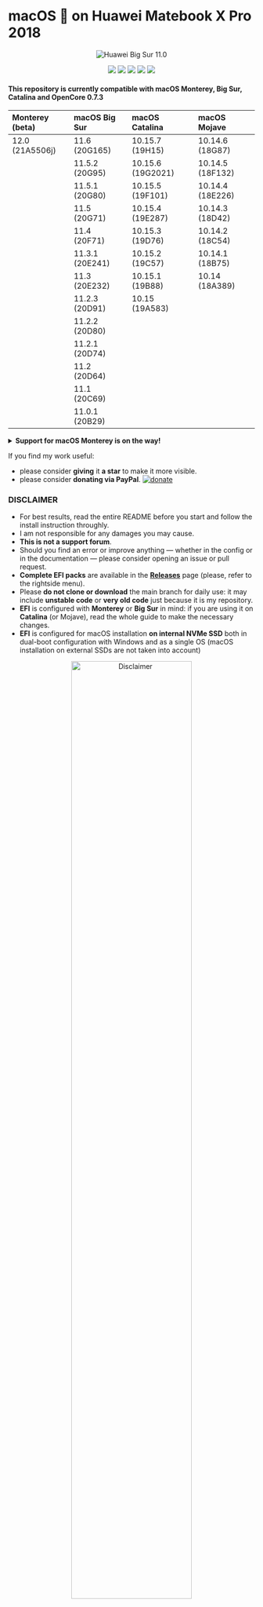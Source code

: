 # macOS  on Huawei Matebook X Pro 2018
<p align="center">
<img src="Wiki/Images/matebook-x-pro-monterey.png" alt="Huawei Big Sur 11.0" />
</p>
<p align="center">
<a href="https://consumer.huawei.com/it/support/laptops/matebook-x-pro/" target="_blank"><img src="https://img.shields.io/badge/Model-MACH_W29-orange.svg" /></a>
<a href="https://consumer.huawei.com/it/support/laptops/matebook-x-pro/" target="_blank"><img src="https://img.shields.io/badge/BIOS-1.28-red.svg" /></a>
<a href="LICENSE" target="_blank"><img src="https://img.shields.io/badge/License-MIT-purple.svg" /></a>
<a href="https://github.com/profzei/Matebook-X-Pro-2018/releases" target="_blank"><img src="https://img.shields.io/badge/Download-Releases-blue.svg" /></a>
<a href="https://github.com/profzei/Matebook-X-Pro-2018/wiki" target="_blank"><img src="https://img.shields.io/badge/Support-Wiki-green.svg" /></a>
</p>


#### This repository is currently compatible with macOS Monterey, Big Sur, Catalina and OpenCore 0.7.3
<div align="center">

|     Monterey (beta)     |     macOS Big Sur      |     macOS Catalina     |       macOS Mojave       |
| :--- | :--- | :--- | :--- |
|     12.0 (21A5506j)     |     11.6   (20G165)    |     10.15.7  (19H15)   |       10.14.6  (18G87)   |
|                         |     11.5.2 (20G95)     |     10.15.6  (19G2021) |       10.14.5  (18F132)  |
|                         |     11.5.1 (20G80)     |     10.15.5  (19F101)  |       10.14.4  (18E226)  |
|                         |     11.5   (20G71)     |     10.15.4  (19E287)  |       10.14.3  (18D42)   |
|                         |     11.4   (20F71)     |     10.15.3  (19D76)   |       10.14.2  (18C54)   |
|                         |     11.3.1 (20E241)    |     10.15.2  (19C57)   |       10.14.1  (18B75)   |
|                         |     11.3   (20E232)    |     10.15.1  (19B88)   |       10.14    (18A389)  |
|                         |     11.2.3 (20D91)     |     10.15    (19A583)  |                          |
|                         |     11.2.2 (20D80)     |                        |                          |
|                         |     11.2.1 (20D74)     |                        |                          |
|                         |     11.2   (20D64)     |                        |                          |
|                         |     11.1   (20C69)     |                        |                          |
|                         |     11.0.1 (20B29)     |                        |                          |
</div>

<details>
<summary><strong>Support for macOS Monterey is on the way!</strong></summary>

For testing **macOS Monterey**:
- download latest beta from [https://mrmacintosh.com](https://mrmacintosh.com/macos-12-monterey-full-installer-database-download-directly-from-apple/)
- check the `InstallAssistant.pkg` integrity running the following in `Terminal` app:
```
openssl dgst -sha256 InstallAssistant.pkg
```
- finally, follow Dortania's steps for [making the installer in macOS](https://dortania.github.io/OpenCore-Install-Guide/installer-guide/mac-install.html#setting-up-the-installer) running in `Terminal` app:
```
sudo /Applications/Install\ macOS\ Monterey\ beta.app/Contents/Resources/createinstallmedia --volume /Volumes/MyVolume
```
- download from this repo proper `config-install.plist`

<p align="center">
<img src="Wiki/Images/MontereyInstallation1.png" width="90%" alt="" />
</p>

</details>

If you find my work useful:
* please consider **giving** it **a star** to make it more visible.
* please consider **donating via PayPal**. [![donate](https://img.shields.io/badge/-buy%20me%20a%20coffee-orange)](https://www.paypal.com/cgi-bin/webscr?cmd=_donations&business=TSJHK3C2BSQN6&currency_code=EUR)


### DISCLAIMER

- For best results, read the entire README before you start and follow the install instruction throughly.
- I am not responsible for any damages you may cause.
- **This is not a support forum**.
- Should you find an error or improve anything — whether in the config or in the documentation — please consider opening an issue or pull request.
- **Complete EFI packs** are available in the [**Releases**](https://github.com/profzei/Matebook-X-Pro-2018/releases) page (please, refer to the rightside menu).
- Please **do not clone or download** the main branch for daily use: it may include **unstable code** or **very old code** just because it is my repository.
- **EFI** is configured with **Monterey** or **Big Sur** in mind: if you are using it on **Catalina** (or Mojave), read the whole guide to make the necessary changes.
- **EFI** is configured for macOS installation **on internal NVMe SSD** both in dual-boot configuration with Windows and as a single OS (macOS installation on external SSDs are not taken into account) 

<p align="center">
<img src="Wiki/Images/Disclaimer.png" width="70%" alt="Disclaimer" />
</p>

**This repository is for personal purposes only.**


## Introduction

This repo contains the files needed for getting macOS working on a **Huawei MateBook X Pro (2018 Edition)** laptop with OpenCore.
* This is intended to create a "fully" functional (as far as possible) hackintosh for the Huawei Matebook X Pro.
* The project can be considered **stable**.
* With each new release of macOS we need to resolve each new "minor issue" we run into. All of the steps I made to get to this point were a result of countless hours of reading along with trial and error, however I'm glad to say that **I learned a lot** in the meantime. I am by no means an expert so any effective help (suggestions, observations, ...) to tune this project is very appreciated!
* If you would like to get started with creating a hackintosh on your MBXP but have non experience, I would highly recommend following [**Dortania's OpenCore Install guide**](https://dortania.github.io/OpenCore-Install-Guide/) and then returning here for troubleshooting or last improvements.


### Summary

- The **compatibility** is **very good** for the most part, most of the stuff works like it would on a real MacBook, including camera, audio, touchpad, iCloud services.
- The **experience** is **pleasant**, as the laptop is smooth and responsive under macOS Big Sur/Catalina.
- **Battery life** is **quite great** (from personal experience it **lasts from 8 to 10 hours** for light works depending on its age with a behaviour very similar to Windows 10 as shown in the macOS menu bar screenshots below).
- The **Intel WiFi** card is soldered onto the motherboard, which means it can't be replaced with a Broadcom one, but the Intel card is now **functional albeit not operating at full speeds** (however it is fine for most use cases). With the latest `AirportItlwm.kext` even **Handoff** and **Continuity** features are working, but with a very limited support for AirDrop and Apple Watch unlocking (see [Changelog for OpenIntelWireless release v. 1.2.0 stable](https://github.com/OpenIntelWireless/itlwm/releases)).
For any issues about `AirportItlwm.kext` please refer first to [**OpenIntelWireless Troubleshooting page**](https://openintelwireless.github.io/itlwm/Troubleshooting.html#kernel-extension-loading-status) and then to [**OpenIntelWireless Gitter Page**](https://gitter.im/OpenIntelWireless/itlwm?utm_source=badge&utm_medium=badge&utm_campaign=pr-badge&utm_content=badge)

<p align="center">
<img src="Wiki/Images/ScreenMenuBar03.png" width="90%" alt="MBXP Battery Menu bar" />
</p>


### Generate your own SMBIOS Information

For privacy reasons, all SMBIOS information has been wiped out in the configuration file `EFI/OC/config.plist`. You need to generate your unique `SMBIOS` info by yourself (recommend to use [**CorpNewt's GenSMBIOS**](https://github.com/corpnewt/GenSMBIOS)), and inject them into your `config.plist`.
- With every **EFI update** you retrieve from [here](https://github.com/profzei/Matebook-X-Pro-2018/releases), please, remember to transfer your Device details under `PlatformInfo -> Generic` in your `config.plist`.
- For more details on **dual booting settings**, please, see also below [**OpenCore**](https://github.com/profzei/Matebook-X-Pro-2018#bootloader-firmware) notes.

<p align="center">
<img src="Wiki/Images/AboutThisMac.png" width="70%" alt="About this Mac" />
</p>

## Configuration

<div align="center">

| Specifications      | Details                                          |
| :--- | :--- |
| Computer model      | Huawei Matebook X Pro 2018 Space Gray            |
| Processor           | Intel Core i7-8550U Processor @ 1.8 GHz          |
| Memory              | 8 GB LPDDR3 2133 MHz                             |
| Hard Disk           | LiteON SSD PCIe NVMe 512 GB [CA3-8D512]          |
| Integrated Graphics | NVIDIA GeForce MX150 / Intel(R) UHD Graphics 620 |
| Screen              | JDI 3k Display @ 3000 x 2000 (13.9 inch)         |
| Sound Card          | Realtek ALC256                                   |
| Wireless Card       | Intel Dual Band Wireless-AC 8265/8275            |
| Bluetooth Card      | Intel Bluetooth 8265/8275                        |

</div>

**Device Firmware** Bios version: `1.28`

<details>
<summary><strong>Benchmarks</strong></summary>

| ![](Wiki/Images/MacBookBench01.png)  | ![](Wiki/Images/MacBookBench02.png) |
|:---:|:---:|
| System configuration | **GPU** - **OpenCL** Performance **4731** |

Compare with [these](https://browser.geekbench.com/v5/cpu/search?utf8=✓&q=MacBook+Pro+2018+i7+13-inch).

<p align="center">
<img src="Wiki/Images/LiteOn_AmorphousDiskMark.png" width="50%" alt="" />
</p>

</details>

## Changelog

#### 2021 - October - 11
See [**Current status**](Changelog.md)

## Status

- [x] **Intel(R) UHD 620** Graphics card  
- [x] **Intel(R) Wireless-AC** 8265/8275 & **Intel(R) Bluetooth**
- [x] **Power Management** with support for HWP (Intel Speed Shift & Intel SpeedStep)
- [x] **Sleep** and **Wake** (support for native macOS `hibernatemode3`)
- [x] **Hibernation** (support for native macOS `hibernatemode25` with `HibernationFixup.kext`)
- [x] **Battery support** with better memory access and integration of [Battery Information Supplement](https://github.com/acidanthera/VirtualSMC/blob/master/Docs/Battery%20Information%20Supplement.md)
- [x] **Automatic Backlight control** (with more granular levels)
- [x] Backlight shortcuts (F1 [brightness level down] - F2 [brightness level up])
- [x] Volume shortcuts (F4 [mute] - F5 [audio level down] - F6 [audio level up])
- [x] **Audio** for **Realtek ALC256** card (via `AppleALC.kext` and `layout-id 97`)
- [x] **Speakers** (4 Channels) & Internal Mic
- [x] **Headphone** jack [2 in 1]  (via `ALCPlugFix`)
- [x] **HDMI 2.0** up to two 4K @60 Hz monitors (via LSPCON)
- [x] **Native Color Profile** for Display JDI 3k
- [x] **TouchPad** (via `GPI0` interrupt mode) and **native macOS gestures**
- [x] Touchscreen
- [x] Updated support for LiteON SSD PCIe NVMe 
- [x] PCI Devices latency support and complete description for System Information app
- [x] **USB Ports Mapping** (Type-A & Type-C) with proper power levels
- [x] **Thunderbolt Port** (limited support)
- [x] HD Camera
- [x] NVRAM native support

<details>
<summary><strong>Notes</strong></summary>

1. **Intel Bluetooth** could not support some Bluetooth devices like some Bluetooth mouse since it is only a firmware injector; please, report any issues not here but only on [**OpenIntelWireless/IntelBluetoothFirmware Gitter Chat**](https://gitter.im/OpenIntelWireless/IntelBluetoothFirmware?utm_source=badge&utm_medium=badge&utm_campaign=pr-badge&utm_content=badge)
2. **Touchscreen support is disabled by default** since [release v. 1.8.0](https://github.com/profzei/Matebook-X-Pro-2018/releases). Why? It seems that all `VoodooI2C` versions after 2.4 are affected to a greater or lesser extent by `Multi_GPI0` issues.
The solution proposed so far by `VoodooI2C` developers is only a workaround and not a real fix: proposing to use the `GPI0` pinning for touchpad and polling method for touchscreen is not a real fix because this approach increases interrupts and causes a degrade in battery life. This being the case and not needing to use the touchscreen in my daily work, for the moment I have disabled this function pending improvements that can only come from `VoodooI2C` developers.
3. If you would like to **increase benchmark values** for your Intel UHD 620 Graphics card, you need to set `rps-control` key in `DeviceProperties -> PciRoot(0x0)/Pci(0x2,0x0)`:

```xml
...
<key>DeviceProperties</key>
<dict>
    <key>Add</key>
    <dict>
        ...
        <key>PciRoot(0x0)/Pci(0x2,0x0)</key>
        <dict>
            ...
            <key>rps-control</key>
            <data>AQAAAA==</data>
            ....
        </dict>
        ...
    </dict>
</dict>
...
```
Keep in mind that `rps-control` property has been removed to lower down **GFX Request**.

</details>

<details>
<summary><strong>Notes: Support for external Display</strong></summary>

Intel UHD 620 Graphics card works well with external display from both USB type-C ports.
- Suggestion: prefer **USB type-C to DisplayPort** cable over USB type-C to HDMI one where possible
- Removed for `PciRoot(0x0)/Pci(0x2,0x0)` the key `force-online` (which was set to `<data>AQAAAA==</data>`). Why?
    - With latest `WhateverGreen` releases our available connector types are 1 LVDS (internal monitor) and 2 DP; using an external monitor connected with a USB C-type to DP cable I verified the correct recognition and functioning of my BenQ PD2500Q even after the system wake-up. This `force-online` key could instead be useful for connections using a USB-C type to HDMI cable.
    - Eliminating this key reduces tons of warning messages like `[IGFB] [ERROR] [AGDC] Failed with status -536870212 for stream access aux` in system log during boot phase: that warning is correct/normal since it reports that the display is not connected for the remaining ports (i.e. `FB1` and `FB2` in our case using only `FB0` i.e. internal display); eliminating those warnings reduces log-file size (in debug-mode) from 2.6 to 1.6 MB thus reducing slightly boot loading time. [Reference](https://github.com/acidanthera/bugtracker/issues/1318)
- `force-online` and `force-online-framebuffers` work around (possible) HDMI black screen issues after waking from sleep

```xml
...
<key>DeviceProperties</key>
<dict>
    <key>Add</key>
    <dict>
        ...
        <key>PciRoot(0x0)/Pci(0x2,0x0)</key>
        <dict>
            ...
            <key>force-online</key>
            <data>AQAAAA==</data>
            <key>force-online-framebuffers</key>
            <data>Af////////8=</data>
            ....
        </dict>
        ...
    </dict>
</dict>
...
```

</details>


<details>
<summary><strong>Notes: NVMe SSD support</strong></summary>

1. Very rarely some users reported the following kernel panic after sleep:
```
panic(cpu 0 caller 0xffffff800b6ce860): nvme: "Fatal error occurred. CSTS=0xffffffff
...
```
It's certainly a `NVMe` error, but it is not due to **EFI** released in the present repo:
- it may be due to the power management of **your NVMe device** (mine is a **LiteON SSD PCIe NVMe 512 GB [CA3-8D512]**)
- reference to this issue is in **acidanthera/bugtracker#1193** [IGP causes NVMe Kernel Panic CSTS=0xffffffff](https://github.com/acidanthera/bugtracker/issues/1193)

In case you run into such an issue, it is recommended adding `forceRenderStandby=0` boot-args in your `config.plist` to disable `RC6 Render Standby`.

2. If your laptop has a **Samsung PM981 NVMe SSD** or **any unsupported SSD** listed in [dortania/bugtracker#192](https://github.com/dortania/bugtracker/issues/192), then it's obviously **not supported here**. I have no way to make my **EFI** work on broken `IONVME` compatibility SSDs.

Obvious solutions:
- buy another (internal) NVMe SSD
- or install macOS on an external SSD drive

Even if your macOS installed on an external SSD drive, you need to add a new ACPI patch to **disable** PM981 (or other **non-supported NVMe** SSDs) **detection on macOS**:

```xml
DefinitionBlock ("", "SSDT", 2, "HUAWEI", "_DRP05", 0)
{
	External (OSDW, MethodObj)

    External (_SB_.PCI0.RP05, DeviceObj)

    Scope (\_SB.PCI0.RP05)
    {
        OperationRegion (DE01, PCI_Config, 0x50, One)
        Field (DE01, AnyAcc, NoLock, Preserve)
        {
                ,   1, 
                ,   3, 
            DDDD,   1
        }
    }

    Scope (\)
    {
        If (OSDW ())
        {
            \_SB.PCI0.RP05.DDDD = One
        }
    }
}
``` 

</details>

<details>
<summary><strong>Notes: Bios version</strong></summary>

If your BIOS version is `> 1.30` then edit `config.plist` disabling `SSDT-BIOS.aml` in `ACPI -> Add` section:
- method `_QBF` (related to battery thermal management) is added only for BIOS versions up to `1.30` since it was introduced by **Huawei** starting from v. `1.33`. 
</details>

<details>
<summary><strong>Notes: OpenCore and Windows Activation</strong></summary>

**For dual-booting systems, Windows Activation may fail due to different hardware UUID generated by OpenCore**
- According to [OpenCore Official Configuration](https://github.com/acidanthera/OpenCorePkg/blob/master/Docs/Configuration.pdf), you are highly recommended to inject the **original Windows system UUID** to `PlatformInfo -> Generic - >SystemUUID` in `EFI/OC/config.plist`: run `wmic csproduct get UUID` command in Windows PowerShell app 
</details>

<details>
<summary><strong>Catalina (or Mojave) support for AirportItlwm</strong></summary>

If you use this release in **macOS Catalina** you need to make the following changes in the `config.plist` to make `AirportItlwm.kext` support active:
- `DmgLoading` set to `Signed`
- `SecureBootModel` set to `Default`
</details>

<details>
<summary><strong>Thunderbolt support</strong></summary>

As reported in [NotebookCheck review](https://www.notebookcheck.net/Huawei-has-pulled-a-Dell-the-MateBook-X-Pro-uses-a-gimped-Thunderbolt-3-port.316550.0.html) our Matebook X pro (2018) is utilizing only half the PCIe lanes for its single Thunderbolt 3 port (TB). Thus, its PCIe x2 Thunderbolt 3 port is only capable of providing a maximum of 20 Gbps instead of 40 Gbps when compared to a standard Thunderbolt 3 port with PCIe x4 lanes.

The connector type is Usb-C and it can do multiple protocols (TB, USB 2/3/3.1, DP, etc...) with different backing controllers. The problem on Hackintoshes is mostly about TB on Usb-C, because the firmware and power management of Apple's TB-controllers works entirely different than those for other OS'es. So even if it's the same hardware found on Windows laptops, they don't "just work" because of the different firmware.

The ACPI-part for handling Thunderbolt 3 port and its power management has been implemented:
- it enables not only the PCIe-to-PCIe-bridge mode of the TB controller but also the native drivers which make it possible to completely poweroff the controller after using the TB port, saving battery life and prevent the controller from preventing the CPU goes into deeper C-State
- the ICM is disabled on boot to let OSX' drivers take over the job
- the TB port works when any device is plugged into it at the boot time: this means no hot-plug
- it's largely untested since I don't have any TB 3 devices.

For reference, see [Thunderbolt 3 Fix](https://osy.gitbook.io/hac-mini-guide/details/thunderbolt-3-fix-part-3) and [ThunderboltPatcher](https://github.com/osy86/ThunderboltPatcher) for related attempts to fix TB by patching its firmware.

Due to lack of Thunderbolt devices my interest in this feature is very marginal; therefore, in my default `config.plist`, **Thunderbolt controller has been left disabled**.

Steps for enabling support for Thunderbolt controller (`\_SB.PCI0.RP09`):
- disable `SSDT-DTB3.aml`
- enable all `SSDT-TB-DSB*.aml`
- enable `TB3: _GPE.NTFY,1,S to XTFY` binary patch
- enable `TB3: RP9._INI,0,N to XINI` binary patch
</details>

<details>
<summary><strong>What's not working: Incompatible Hardware</strong></summary>

- [ ] **Discrete graphics card** (NVIDIA GeForce MX150) is not working, since macOS doesn't support Optimus technology
	- Have used `SSDT-DDGPU.aml` to disable it in order to save power.
- [ ] **Fingerprint sensor** is not working
	- Fingerprint readers on Macbooks are managed by T2 chip which has not been very throughly reverse engineered yet
	- Have used `SSDT-XHC.aml` to disable it (in order to save some power).
</details>

## Bootloader Firmware
- Default bootloader: `OpenCore 0.7.3` [Official release](https://github.com/acidanthera/OpenCorePkg/releases).
    - Support macOS 10.14 ~ latest macOS release
    - As theme for `OpenCanopy`, a cleaner version with custom graphics has been provided by [**@R-Teer**](https://github.com/R-Teer)
    - See more info in [Wiki section](https://github.com/profzei/Matebook-X-Pro-2018/wiki/Converting-from-Clover-to-OpenCore) about migration from Clover.
- No longer maintained: Clover `r5118` [Official release](https://github.com/CloverHackyColor/CloverBootloader/releases) ~~`r5103` [Dids release](https://github.com/Dids/clover-builder/releases)~~


## Post - Install Settings
<details>
<summary><strong>Enable Tap (with one finger) for Touchpad</strong></summary>

Starting from [VoodooI2C v. 2.4.1](https://github.com/VoodooI2C/VoodooI2C/releases), the **click down** action is emulated to **force touch**, which causes the failure of click down and drag gestures.

For example, you can turn off `Force Click` in `System Preferences -> Trackpad` or choose three finger drag in `System Preferences -> Accessibility -> Mouse & Trackpad -> Trackpad Options`

Suggested configuration:
<p align="center">
<img src="Wiki/Images/ScreenTouchpad.png" width="75%" alt="Touchpad Settings" />
</p>

</details>

<details>
<summary><strong>Enable Apple Services</strong></summary>

To use iMessage and other Apple services, you need to generate **your own** serial numbers. This can be done using [CorpNewt's GenSMBIOS](https://github.com/corpnewt/GenSMBIOS):
- If **Serial numbers** have been correctly generated, these services (iMessage, FaceTime, ...) should work for you
- If not, [clean up](https://dortania.github.io/OpenCore-Post-Install/universal/iservices.html#clean-out-old-attempts) and generate new serial number for your **SMBIOS**.

Default **SMBIOS** settings of this repo is `MacBookPro15,2` ~~`MacBookPro14,1`~~ ~~`MacBookPro16,3`~~
1. Launch `Terminal` app
2. Copy the following script, paste it into the `Terminal` window, then press `Enter`
   ```bash
   git clone https://github.com/corpnewt/GenSMBIOS && cd GenSMBIOS && ./GenSMBIOS.command 
   ```
3. Type `1` for downloading/updating `MacSerial` script
4. Type `3`, then press `Enter`
5. Type `MacBookPro15,2 10`, then press `Enter`
6. Then, go [Apple Check Coverage page](https://checkcoverage.apple.com/) to check your generated serial numbers. If the website tells you that the serial number is **not valid**, that is fine. Otherwise, you have to generate a new set.
7. Next you will have to copy the following values to your `config.plist`:
   - Serial Number -> `PlatformInfo/Generic/SystemSerialNumber`
   - Board Number -> `PlatformInfo/Generic/MLB`
   - SmUUID -> `PlatformInfo/Generic/SystemUUID`. Reboot and Apple services should work.
8. If they don't, follow this [in-depth guide](https://dortania.github.io/OpenCore-Post-Install/universal/iservices.html). It goes deeper into clearing **Keychain** (missing this step might cause major issues), and much more.

</details>

<details>
<summary><strong>Sleep & Hibernation settings</strong></summary>

**Sleep** function works flawlessly (both via software and via clamshell) like **hibernation** (suspend to disk or S4 sleep). In order to get automatic sleep working properly like real Macs, the following settings are mandatory: 
```
sudo pmset -a standby 0
sudo pmset -a powernap 0 
sudo pmset -a proximitywake 0
sudo pmset -a tcpkeepalive 0
sudo pmset -a womp 0
```
- `powernap` will wake up the system from time to time to check mail, make Time Machine backups, etc...
- `proximitywake` can wake your machine when an iDevice is near.
- `tcpkeepalive` has resolved periodic wake events after setting up iCloud.
- `womp` is wake on lan.

Default macOS setting is **hibernatemode 3** i.e. **sleep mode**.

**After every update, ALL these settings should be reapplied manually!**

Suggested configuration in `System Preferences -> Bluetooth -> Advanced` for **Bluetooth devices** for avoiding random wake events during sleep:

<p align="center">
<img src="Wiki/Images/ScreenBluetooth.png" width="80%" alt="Bluetooth settings" />
</p>

**Hibernation mode** can be enabled only via console command `sudo pmset -a hibernatemode 25` and is fully supported by Matebook X Pro (obviously using `HibernationFixup` kext). If, however, you would like to disable it, then
```
sudo pmset -a hibernatemode 0
sudo pmset -a autopoweroff 0
sudo rm -rf /private/var/vm/sleepimage
sudo touch /private/var/vm/sleepimage
sudo chflags uchg /private/var/vm/sleepimage
```

You can verify your power settings by typing in terminal `sudo pmset -g live` . If you ever want to reset these settings: `sudo pmset -a restoredefaults`

About power consumption, [HWMonitor](https://github.com/kzlekk/HWSensors/releases) reports for the idle state both before and after sleep phase the same value for "CPU package total" (0.65-0.70 W). Sleep discharge rate is about 1% every 4:30 hours (during night).
</details>

<details>
<summary><strong>Power Management settings</strong></summary>

With `CPUFriend.kext` and `SSDT-PM.aml` we achieved a **very good power management on battery** for [Intel Core i7-8550U](https://ark.intel.com/content/www/us/en/ark/products/122589/intel-core-i7-8550u-processor-8m-cache-up-to-4-00-ghz.html) (without compromising performance) as reported in the following macOS menu bar screeshots:
- a mean 10% rate discharge for hour
- temperature range from 30°C to 40°C for light/medium CPU workload
- a mean `CPU package total` value of about 0.65-0.70 W for idle state

<p align="center">
<img src="Wiki/Images/ScreenMenuBar01.png" width="110%" alt="MBXP Battery Menu bar" />
<img src="Wiki/Images/ScreenMenuBar02.png" width="95%" alt="MBXP Battery Menu bar" />
</p>

Suggested configuration for **Battery** and **Power Adapter** settings in `System Preferences -> Battery` are reported in the following:

<p align="center">
<img src="Wiki/Images/ScreenBattery.png" width="80%" alt="Battery settings" />
<img src="Wiki/Images/ScreenPowerAdapter.png" width="80%" alt="Power Adapter settings" />
</p>

</details>

<details>
<summary><strong>Activate Surround Sound via MIDI</strong></summary>

By default macOS only uses 2 out of our MBXP 4 speakers: if you want to achieve a **surround sound system** on macOS, you need to create an **Aggregate Device**. But then macOS does not allow you to control the volume of the sound: yes, it is real and is a general behaviour of MacBookPro machines.

For a detailed guide on how to activate surround sound via MIDI on internal speakers and native audio shortcuts, see [Wiki section](https://github.com/profzei/Matebook-X-Pro-2018/wiki/Activate-Surround-Sound-via-MIDI-on-internal-speakers) 
</details>

<details>
<summary><strong>Fix Headphone jack switch</strong></summary>

Refer to my custom [**ALCPlugFix**](https://github.com/profzei/Matebook-X-Pro-2018/tree/master/ALCPlugFix) instructions for properly setting/fixing headphone jack switch for Matebook X Pro.
</details>

<details>
<summary><strong>Undervolt using VoltageShift</strong></summary>

Undervolting is a great way to maximise performance, lower power consumption and reduce temperatures.

For a detailed guide on how to undervolt our MBXP using `VoltageShift` from the EFI folder instead of disabling SIP, see [Wiki section](https://github.com/profzei/Matebook-X-Pro-2018/wiki/Undervolt-via-VoltageShift) 
</details>


## Optional Settings
<details>  
<summary><strong>Add custom shortcuts to F7, F9 & F10 hotkeys</strong></summary>

With the latest update and inclusion of the new `SSDT-KBD.aml` we are now able to reconfigure the shortcuts to custom settings.

For a detailed guide on how to enable original `F7`, `F9` & `F10` hotkeys using native **Automator** app, please see [Wiki section](https://github.com/profzei/Matebook-X-Pro-2018/wiki/Add-custom-shortcuts-to-Fn-hotkeys).

Otherwise, you can follow these suggestions [credit **@R-Teer**]:
- There are various freeware software tools to achive this such as [Karabiner Elements](https://karabiner-elements.pqrs.org/) or [Ukelele](https://software.sil.org/ukelele/).
- Personally I use the application [BetterTouchTool](https://folivora.ai/), which is paid but incredibly useful and allows custom trackpad gestures amongst other features.
- My current settings are as follows:

<p align="center">
<img src="Wiki/Images/Screenshot%202021-02-01%20at%2014.55.54.png" alt="BetterTouchTool Settings" />
</p>

</details>

<details>  
<summary><strong>Increase Launchpad icons number</strong></summary>

By default (for a 13 inch MacBook Pro), the Launchpad shows the icons in 5×7 format.

Type in Terminal the following commands:
```
defaults write com.apple.dock springboard-rows -int 6
defaults write com.apple.dock springboard-columns -int 9;killall Dock
```
Relaunch the Launchpad to see the icons are changed now.

Finally you can revert to the default setting with the following commands:
```
defaults delete com.apple.dock springboard-rows
defaults delete com.apple.dock springboard-columns
defaults write com.apple.dock ResetLaunchPad -bool TRUE;killall Dock
```
(**Warning**: the last command also will remove any custom folders you have created)
</details>


<details>
<summary><strong>Monitor temperatures and power consumption with HWMonitor</strong></summary>

[**HWMonitor**](https://github.com/kzlekk/HWSensors/releases) is relatively old and no longer supported, but it gets the job done.
</details>

<details>  
<summary><strong>Make macOS zsh Terminal colorful</strong></summary>

The **default macOS Terminal** looks very lame since it lacks in visibility: things should be colorful like Ubuntu. 
In the following steps, a proper solution for that is given **without installing any custom theme**:
- Choose any black theme first as the color combination of my snippet is dark theme friendly
- Open **Terminal** and type:
```
cd
touch zshrc
open zshrc
```
- Append the following code in the file:
```
export CLICOLOR=1
export LSCOLORS=GxBxCxDxCxegedabagaced
```
- Save the file and quit your default editor
- In **Terminal** type:
```
mv zshrc .zshrc
```
- Quit **Terminal** (`cmd + q`)
- Now open a new **Terminal** window and the changes will be reflected

#### How did the customization worked?

By setting `CLICOLOR=1` you are enabling colors.

`LSCOLORS` is the variable where you will define which file should display what color: it is used to color the directory and file list. 
It provides you 11 positions, each with `FB` (foregroundColor backgroundColor) combination. Thus it contains 22 characters. Below is the details of which position means what:
1. directory
2. symbolic link
3. socket
4. pipe
5. executable
6. block special
7. character special
8. executable with setuid bit set
9. executable with setgid bit set
10. directory writable to others, with sticky bit
11. directory writable to others, without sticky

The colors for each position are placed as `FB` format; below is the list which color means what:
- `a`: black
- `b`: red
- `c`: green
- `d`: brown
- `e`: blue
- `f`: magenta
- `g`: cyan
- `h`: light grey
- `A`: bold black, usually shows up as dark grey
- `B`: bold red
- `C`: bold green
- `D`: bold brown, usually shows up as yellow
- `E`: bold blue
- `F`: bold magenta
- `G`: bold cyan
- `H`: bold light grey; looks like bright white
- `x`: default foreground or background

The colors mentioned above are ANSI colors, but according to the version of your macOS or terminal, they may differ a little.
</details>

<details>  
<summary><strong>Remove Eject icon from macOS menu bar</strong></summary>

Apple no longer sells any Mac with a built-in optical drive, but many users still rely on CDs, DVDs, and Blu-ray discs for both work and entertainment.

**How do I get rid of this icon?**
- Press and hold the `Apple/Command` key
- Click and drag the `Eject` menu icon off the menu bar
- Once you start dragging the `Eject` icon, you can release the `Apple/Command` key
- When you see a small "x" icon appear, then release the mouse button: it will remove the `Eject` icon from your menu bar.

**How to add Eject icon to menu bar**
- From the macOS desktop, make sure *Finder* is the active application and then select `Go -> Go to Folder` from the menu bar. Alternatively, you can use the keyboard shortcut `Shift-Command-G`
- Enter the following location: `/System/Library/CoreServices/Menu Extras/`
- Find and double-click on `Eject.menu`
</details>

<details>  
<summary><strong>Dual Booting: fix Windows time</strong></summary>

Windows uses local time by default while macOS uses universal time. You can switch Windows 
to use universal time.
Open up a command prompt in Windows as an administrator and copy and paste this in:
```
reg add "HKEY_LOCAL_MACHINE\System\CurrentControlSet\Control\TimeZoneInformation" /v RealTimeIsUniversal /d 1 /t REG_QWORD /f
```
That will make Windows use universal time instead of local time.
Then update your clock via the built-in internet time setting to update the time.
</details>

<details>
<summary><strong>Terminal Commands</strong></summary>

#### --> macOS specific

**Disable Gatekeeper**:
```
sudo spctl --master-disable
```

**Disable Logging**:
```
sudo rm /System/Library/LaunchDaemons/com.apple.syslogd.plist
```

**Make dock animation faster and without delay**:
```
defaults write com.apple.dock autohide-delay -float 0
defaults write com.apple.dock autohide-time-modifier -float 0.5
killall Dock
```

**Show all Files in Finder**:
```
defaults write com.apple.finder AppleShowAllFiles -bool true
killall Finder
```

**Show User Library in Big Sur**:
```
setfile -a v ~/Library
chflags nohidden ~/Library
```

**Sidecar**:
```
defaults write com.apple.sidecar.display AllowAllDevices -bool true
defaults write com.apple.sidecar.display hasShownPref -bool true
```

**Update PreBoot Volume**:
```
sudo diskutil apfs updatePreboot /
```

#### --> Hackintosh specific

**Check working `XCPM` configuration**:
```
sysctl machdep.xcpm.mode
   // If it returns '1', then it means the XCPM is active.
```

**Check if the `X86PlatformPlugin.kext` is loaded**:
```
kextstat|grep -y x86plat
```

**Check loaded/injected kexts**:
```
kextstat -kl | awk '!/com\.apple/{printf "%s %s\n", $6, $7}'
```

**Debug ACPI Hotpatches**:
```
log show --predicate "processID == 0" --start $(date "+%Y-%m-%d") --debug | grep "ACPI"
```

**Debug Sleep/Wake-up issues**
- Clean all the logs: `sudo log erase --all`
- Enter sleep mode: `pmset sleepnow`
- Wait a few minutes so the logs can collect some data and then wake up the machine
- Run `log show --style syslog | fgrep "[powerd:sleepWake]"`
```
pmset -g assertions
pmset -g
```

Check sleep log: `pmset -g log | egrep '\b(Sleep|Wake|Start)\s{2,}'`

**Save last boot info:**
```
log show --predicate 'process == "kernel"' --style syslog --source --debug --last boot > sys_log.txt
```

</details>

## Update tracker

<div align="center">

| Item | Version | Remark |
| :--- | :--- | :--- |
| MacOS | 11.6 | |
| [OpenCore](https://github.com/acidanthera/OpenCorePkg/releases) | 0.7.3 | Default Bootloader|
| [Lilu](https://github.com/acidanthera/Lilu/releases) | 1.5.6 | Kext/process/framework/library patcher |
| [WhateverGreen](https://github.com/acidanthera/whatevergreen/releases) | 1.5.3 | Handle Graphics card |
| [AppleALC](https://github.com/acidanthera/AppleALC/releases) | 1.6.4 | Handle/fix onboard audio |
| [CodecCommander](https://github.com/Sniki/EAPD-Codec-Commander/releases) | 2.7.2 | Fix headphone audio switch |
| [CPUFriend](https://github.com/acidanthera/CPUFriend/releases) | 1.2.4 | Power management |
| [HibernationFixup](https://github.com/acidanthera/HibernationFixup/releases) | 1.4.3 | Handle hibernate status |
| [IntelBluetoothFirmware](https://github.com/OpenIntelWireless/IntelBluetoothFirmware/releases) | 2.0.1 | Handle Bluetooth |
| [AirportItlwm](https://github.com/OpenIntelWireless/itlwm/releases) | 2.1.0 beta| Handle native Wi-Fi card |
| [NullEthernet](https://bitbucket.org/RehabMan/OS-X-Null-Ethernet/downloads/) | 1.0.6 | Fake Ethernet card |
| [NoTouchID](https://github.com/al3xtjames/NoTouchID/releases) | 1.0.4 | Disable TouchID|
| [NVMeFix](https://github.com/acidanthera/NVMeFix/releases) | 1.0.9 | Fix for NVMe SSDs |
| [RestrictEvents](https://github.com/acidanthera/RestrictEvents/releases) | 1.0.4 | Block unwanted processes |
| [VoodooI2C](https://github.com/alexandred/VoodooI2C/releases) | 2.5.2 | Handle I2C device |
| [VoodooI2CHID](https://github.com/alexandred/VoodooI2C/releases) | 2.5.2 | Touchpad I2C satellite |
| [VoodooPS2Controller](https://github.com/acidanthera/VoodooPS2/releases) | 2.2.4 | Enable keyboard, alternative trackpad driver |
| [VirtualSMC + plugins](https://github.com/acidanthera/VirtualSMC/releases) | 1.2.7 | SMC chip emulation |
| [USBInjectAll](https://github.com/daliansky/OS-X-USB-Inject-All/releases) | 0.7.6 | Inject USB ports |
| [VoltageShift](https://github.com/sicreative/VoltageShift) | 1.25 | Undervoltage tool |

</div>

## Dev. Notes

In [**Wiki section**](https://github.com/profzei/Matebook-X-Pro-2018/wiki) are stored some significant/**advanced technical guides**.

<details>
<summary><strong>USB port mapping scheme</strong></summary>

Proper `SSDT-XHC.aml` is used for USB Host Controller (XHCI-Device-ID: `<2f 9d 00 00>`): this file is configured to map only the necessary ports (tested with IOReg) with the correct connector type and prevent it from shutdown issues.

| Port      | Address               | Physical Location                                         | Internal/External |
| :--- | :--- | :--- | :--- |
| HS01/SS01 | `00000001`/`0000000D` | Left Port type-C (Power Source) - next to 3.5mm jack port | E                 |
| HS02/SS02 | `00000002`/`0000000E` | Right Port type-A                                         | E                 |
| HS03      | `00000003`            | Left Port type-C Thunderbolt                              | E                 |
| HS05      | `00000005`            | Bluetooth USB Port                                        | I                 |
| HS07      | `00000007`            | Integrated HD Camera module                               | I                 |

</details>

<details>
<summary><strong>Boot arguments</strong></summary>

A very minimal set of boot arguments has been achieved for actual `config.plist`:
1. `igfxrpsc=1` enables **RPS** control patch and improves **IGPU performance**
2. `itlwm_cc=IT` changes/enables the country code to **IT-Italy** for `AirportItlwm.kext`
</details>

<details>
<summary><strong>Fixing Xcode issue</strong></summary>

If you encounter an issue with Xcode, you could kill it with the following commands:
```
killall Xcode
xcrun -k
xcodebuild -alltargets clean
rm -rf "$(getconf DARWIN_USER_CACHE_DIR)/org.llvm.clang/ModuleCache"
rm -rf "$(getconf DARWIN_USER_CACHE_DIR)/org.llvm.clang.$(whoami)/ModuleCache"
rm -rf /Applications/Xcode.app
rm -rf ~/Library/Caches/com.apple.dt.Xcode
rm -rf ~/Library/Developer
rm -rf ~/Library/MobileDevice
rm -rf ~/Library/Preferences/com.apple.dt.Xcode.plist
rm -rf ~/Library/Preferences/com.apple.dt.xcodebuild.plist
sudo rm -rf /Library/Preferences/com.apple.dt.Xcode.plist
sudo rm -rf /System/Library/Receipts/com.apple.pkg.XcodeExtensionSupport.bom
sudo rm -rf /System/Library/Receipts/com.apple.pkg.XcodeExtensionSupport.plist
sudo rm -rf /System/Library/Receipts/com.apple.pkg.XcodeSystemResources.bom
sudo rm -rf /System/Library/Receipts/com.apple.pkg.XcodeSystemResources.plist
sudo rm -rf /private/var/db/receipts/com.apple.pkg.Xcode.bom
```
</details>

<details>
<summary><strong>Fixing Command Line Tools</strong></summary>

It may occur Big Sur (or Xcode) updates remove the CLT which are, for example, required by Homebrew.
Simply removing their folder and reinstalling them worked; open your `Terminal` app and type the following commands:
```
sudo rm -rf /Library/Developer/CommandLineTools
sudo xcode-select --install
```
</details>

<details>
<summary><strong>Fixing Notification banner</strong></summary>

It may occur some notifications won't appear in Big Sur (check you don't have "Do not Disturb" on...).
Simply deleting `~/Library/Preferences/com.apple.ncprefs.plist` and then restart your machine.

</details>

<details>
<summary><strong>Changing Mac computer name</strong></summary>

- Open your `Terminal` app and perform the following tasks to change the workstation hostname using the `scutil` command
```
sudo scutil --set HostName ""
sudo scutil --set ComputerName "MacBook Pro"
sudo scutil --set LocalHostName MacBook-Pro
```
where
1. **HostName** is your fully qualified hostname
2. **ComputerName** is the user-friendly computer name you see in **Finder**
3. **LocalHostName** is the name usable on the local network i.e. the **Bonjour** hostname of your Mac

- Flush the DNS cache by typing `dscacheutil -flushcache`
- Restart the device.

</details>

<details>  
<summary><strong>Fix AppleID issue on macOS Catalina</strong></summary>

- If you encounter the problem with AppleID which cannot login and logout, this problem happened on both Hackintosh and Macintosh.
- Fix this issue with the following commands:
```
sudo -v
killall -9 accountsd com.apple.iCloudHelper
defaults delete MobileMeAccounts
rm -rf ~/Library/Accounts
killall -9 accountsd com.apple.iCloudHelper
sudo reboot
```
</details>

## Credits
Standing on the shoulders of giants! Based on the works of many great people.
- [Acidanthera](https://github.com/acidanthera)
- [Dortania's OC guide](https://dortania.github.io/OpenCore-Install-Guide/)
- [Rehabman's battery patch guide](https://www.tonymacx86.com/threads/guide-how-to-patch-dsdt-for-working-battery-status.116102/) and [Rehabman's ACPI hotpatching guide](https://www.tonymacx86.com/threads/guide-using-clover-to-hotpatch-acpi.200137/)
- [CorpNewt's tools](https://github.com/corpnewt)
- [OpenWireless project](https://github.com/OpenIntelWireless/itlwm)
- [Daliansky's OC-little repo](https://github.com/daliansky/OC-little)
- [Daliansky's Xiaomi Pro Hackintosh](https://github.com/daliansky/XiaoMi-Pro-Hackintosh)

The greatest thank you and appreciation to [Zero-zer0](https://github.com/Zero-zer0), [GZXiaoBai](https://github.com/GZXiaoBai) and [Benbender](https://github.com/benbender) whose work is very inspiring!

And to everyone else who supports and uses my repo.

<details>  
<summary><strong>Other Matebook X Pro repositories [Old]</strong></summary>

- [Gnodipac886's MatebookXPro-hackintosh repo](https://github.com/gnodipac886/MatebookXPro-hackintosh): this project was *initially* based on the hard work done by Gnodipac886 guy, but *now* it can be considered as a different project due to **many and original very significant personal improvements in ALL the sections**.
</details>
